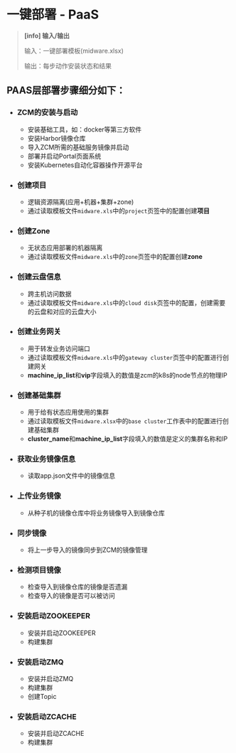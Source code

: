 # 一键部署 - PaaS

> **\[info\] 输入/输出**
>
> 输入：一键部署模板\(midware.xlsx\)
>
> 输出：每步动作安装状态和结果

## PAAS层部署步骤细分如下：

* ### ZCM的安装与启动

  * 安装基础工具，如：docker等第三方软件
  * 安装Harbor镜像仓库
  * 导入ZCM所需的基础服务镜像并启动
  * 部署并启动Portal页面系统
  * 安装Kubernetes自动化容器操作开源平台

* ### 创建项目

  * 逻辑资源隔离\(应用+机器+集群+zone\)
  * 通过读取模板文件`midware.xls`中的`project`页签中的配置创建**项目**
* ### 创建Zone

  * 无状态应用部署的机器隔离
  * 通过读取模板文件`midware.xls`中的`zone`页签中的配置创建**zone**
* ### 创建云盘信息

  * 跨主机访问数据
  * 通过读取模板文件`midware.xls`中的`cloud disk`页签中的配置，创建需要的云盘和对应的云盘大小
* ### 创建业务网关

  * 用于转发业务访问端口
  * 通过读取模板文件`midware.xls`中的`gateway cluster`页签中的配置进行创建网关
  * **machine\_ip\_list**和**vip**字段填入的数值是zcm的k8s的node节点的物理IP
  
* ### 创建基础集群

  * 用于给有状态应用使用的集群
  * 通过读取模板文件`midware.xlsx`中的`base cluster`工作表中的配置进行创建基础集群
  * **cluster_name**和**machine_ip_list**字段填入的数值是定义的集群名称和IP
  
* ### 获取业务镜像信息

  * 读取app.json文件中的镜像信息
* ### 上传业务镜像

  * 从种子机的镜像仓库中将业务镜像导入到镜像仓库
* ### 同步镜像

  * 将上一步导入的镜像同步到ZCM的镜像管理
* ### 检测项目镜像

  * 检查导入到镜像仓库的镜像是否遗漏
  * 检查导入的镜像是否可以被访问
* ### 安装启动ZOOKEEPER

  * 安装并启动ZOOKEEPER
  * 构建集群
* ### 安装启动ZMQ

  * 安装并启动ZMQ
  * 构建集群
  * 创建Topic
* ### 安装启动ZCACHE

  * 安装并启动ZCACHE
  * 构建集群



